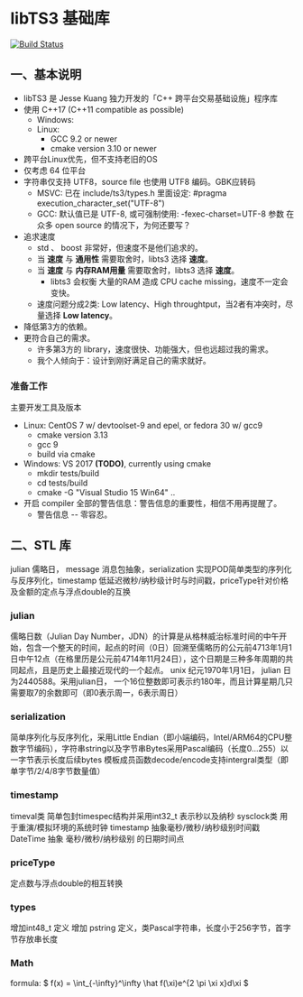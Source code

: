 ﻿libTS3 基础库
=================

[![Build Status](https://travis-ci.org/kjx98/libts.svg?branch=master)](
https://travis-ci.org/kjx98/libts)

## 一、基本说明
* libTS3 是 Jesse Kuang 独力开发的「C++ 跨平台交易基础设施」程序库
* 使用 C++17 (C++11 compatible as possible)
	* Windows: 
	* Linux:
		* GCC 9.2 or newer
		* cmake version 3.10 or newer
* 跨平台Linux优先，但不支持老旧的OS
* 仅考虑 64 位平台
* 字符串仅支持 UTF8，source file 也使用 UTF8 编码。GBK应转码
	* MSVC: 已在 include/ts3/types.h 里面设定: #pragma execution_character_set("UTF-8")
	* GCC: 默认值已是 UTF-8, 或可强制使用: -fexec-charset=UTF-8 参数
在众多 open source 的情况下，为何还要写？
* 追求速度
	* std 、 boost 非常好，但速度不是他们追求的。
	* 当 **速度** 与 **通用性** 需要取舍时，libts3 选择 **速度**。
	* 当 **速度** 与 **内存RAM用量** 需要取舍时，libts3 选择 **速度**。
		* libts3 会权衡 大量的RAM 造成 CPU cache missing，速度不一定会变快。
	* 速度问题分成2类: Low latency、High throughtput，当2者有冲突时，尽量选择 **Low latency**。
* 降低第3方的依赖。
* 更符合自己的需求。
	* 许多第3方的 library，速度很快、功能强大，但也远超过我的需求。
	* 我个人倾向于：设计到刚好满足自己的需求就好。

### 准备工作
主要开发工具及版本
* Linux: CentOS 7 w/ devtoolset-9 and epel, or fedora 30 w/ gcc9
	* cmake version 3.13
	* gcc 9
	* build via cmake
* Windows: VS 2017	**(TODO)**, currently using cmake
	* mkdir tests/build
	* cd tests/build
	* cmake -G "Visual Studio 15 Win64" ..
* 开启 compiler 全部的警告信息：警告信息的重要性，相信不用再提醒了。
	* 警告信息 -- 零容忍。

## 二、STL 库
  julian 儒略日， message 消息包抽象，serialization 实现POD简单类型的序列化与反序列化，timestamp 低延迟微秒/纳秒级计时与时间戳，priceType针对价格及金额的定点与浮点double的互换

### julian
  儒略日数（Julian Day Number，JDN）的计算是从格林威治标准时间的中午开始，包含一个整天的时间，起点的时间（0日）回溯至儒略历的公元前4713年1月1日中午12点（在格里历是公元前4714年11月24日），这个日期是三种多年周期的共同起点，且是历史上最接近现代的一个起点。
  unix 纪元1970年1月1日， julian 日为2440588。采用julian日， 一个16位整数即可表示约180年，而且计算星期几只需要取7的余数即可（即0表示周一，6表示周日）

### serialization
  简单序列化与反序列化，采用Little Endian（即小端编码，Intel/ARM64的CPU整数字节编码），字符串string以及字节串Bytes采用Pascal编码（长度0...255）以一字节表示长度后续bytes
  模板成员函数decode/encode支持intergral类型（即单字节/2/4/8字节数量值）

### timestamp
  timeval类 简单包封timespec结构并采用int32_t 表示秒以及纳秒
  sysclock类 用于重演/模拟环境的系统时钟
  timestamp 抽象毫秒/微秒/纳秒级别时间戳
  DateTime 抽象 毫秒/微秒/纳秒级别 的日期时间点

### priceType
  定点数与浮点double的相互转换

### types
  增加int48_t 	定义
  增加 pstring 	定义，类Pascal字符串，长度小于256字节，首字节存放串长度

### Math
formula: $ f(x) = \int_{-\infty}^\infty \hat f(\xi)e^{2 \pi \xi x}d\xi $
